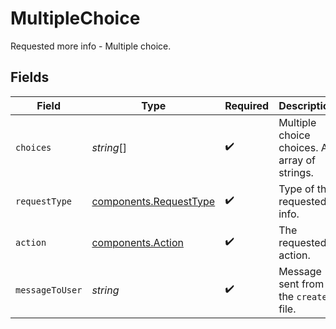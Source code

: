 # MultipleChoice

Requested more info - Multiple choice.


## Fields

| Field                                                            | Type                                                             | Required                                                         | Description                                                      |
| ---------------------------------------------------------------- | ---------------------------------------------------------------- | ---------------------------------------------------------------- | ---------------------------------------------------------------- |
| `choices`                                                        | *string*[]                                                       | :heavy_check_mark:                                               | Multiple choice choices. An array of strings.                    |
| `requestType`                                                    | [components.RequestType](../../models/components/requesttype.md) | :heavy_check_mark:                                               | Type of the requested info.                                      |
| `action`                                                         | [components.Action](../../models/components/action.md)           | :heavy_check_mark:                                               | The requested action.                                            |
| `messageToUser`                                                  | *string*                                                         | :heavy_check_mark:                                               | Message sent from the `create` file.                             |